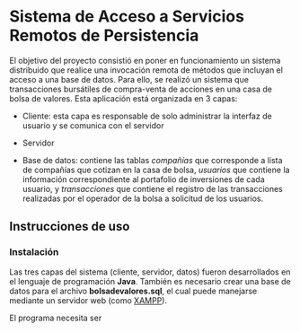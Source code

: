 # Sistema de Acceso a Servicios Remotos de Persistencia
El objetivo del proyecto consistió en poner en funcionamiento un sistema distribuido que realice una invocación remota de métodos que incluyan el acceso a una base de datos. Para ello, se realizó un sistema que transacciones bursátiles de compra-venta de acciones en una casa de bolsa de valores. Esta aplicación está organizada en 3 capas:

- Cliente: esta capa es responsable de solo administrar la interfaz de usuario y se comunica con el servidor 

- Servidor

- Base de datos: contiene las tablas *compañías* que corresponde a lista de compañías que cotizan en la casa de bolsa, *usuarios* que contiene la información correspondiente al portafolio de inversiones de cada usuario, y  *transacciones* que contiene el registro de las transacciones realizadas por el operador de la bolsa a solicitud de los usuarios. 

## Instrucciones de uso

### Instalación

Las tres capas del sistema (cliente, servidor, datos) fueron desarrollados en el lenguaje de programación **Java**. También es necesario crear una base de datos para el archivo **bolsadevalores.sql**, el cual puede manejarse mediante un servidor web (como [XAMPP](https://www.apachefriends.org/es/index.html)).

El programa necesita ser 
